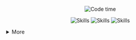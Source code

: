 <p align="center">
  <img alt="Code time" src="https://wakatime.com/badge/user/c215fa00-46e9-423c-8c43-89e424f50ad5.svg" />
</p>

<p align="center">
  <img alt="Skills" src="https://skillicons.dev/icons?i=c,cpp,bash,qt,flutter,dart,cmake,rust,py,swift,html,md," />
  <img alt="Skills" src="https://skillicons.dev/icons?i=docker,ros,supabase,appwrite,sqlite,postgres,arduino,raspberrypi,ansible,sentry,flask,postman,processing" />
  <img alt="Skills" src="https://skillicons.dev/icons?i=aws,cloudflare,vercel,apple,linux,ubuntu,git,githubactions,vscode,notion,obsidian" />
</p>

<details>
  <summary>More</summary>
  <p align="center">
  <picture>
    <source media="(prefers-color-scheme: dark)" srcset="https://wakatime.com/share/@bookshiyi/2e23cfaf-53f0-4a28-a847-2654f3bc4682.svg" />
    <source media="(prefers-color-scheme: light)" srcset="https://wakatime.com/share/@bookshiyi/50de43b6-6580-4ea3-9cff-b011d2433806.svg" />
    <img alt="Code history" src="https://wakatime.com/share/@bookshiyi/0f63e14e-134a-435a-bc8e-3db4bb23b7ec.png" />
  </picture>
  <picture>
    <source media="(prefers-color-scheme: dark)" srcset="https://github-readme-stats.vercel.app/api?username=bookshiyi&count_private=true&show_icons=true&theme=dark"  />
    <source media="(prefers-color-scheme: light)" srcset="https://github-readme-stats.vercel.app/api?username=bookshiyi&count_private=true&show_icons=true"/>
    <img alt="Github stats" src="https://github-readme-stats.vercel.app/api?username=bookshiyi&count_private=true&show_icons=true" />
  </picture>
  <picture>
    <source media="(prefers-color-scheme: dark)" srcset="https://github-readme-stats.vercel.app/api/top-langs/?username=bookshiyi&count_private=true&layout=compact&theme=dark"  />
    <source media="(prefers-color-scheme: light)" srcset="https://github-readme-stats.vercel.app/api/top-langs/?username=bookshiyi&count_private=true&layout=compact" />
    <img alt="Most languages" src="https://github-readme-stats.vercel.app/api/top-langs/?username=bookshiyi&count_private=true&layout=compact" />
  </picture>
  </p>
  
  <p align="center">
    <img src="https://profile-counter.glitch.me/bookshiyi/count.svg" />
  </p>
</details>
